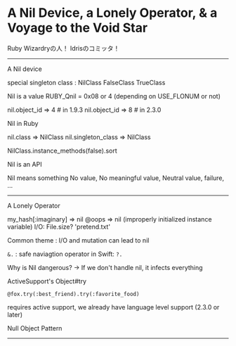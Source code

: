# A Nil Device, a Lonely Operator, & a Voyage to the Void Star

Ruby Wizardryの人！
Idrisのコミッタ！

---

A Nil device

special singleton class : NilClass FalseClass TrueClass

Nil is a value
RUBY_Qnil = 0x08 or 4 (depending on USE_FLONUM or not)

nil.object_id => 4 # in 1.9.3
nil.object_id => 8 # in 2.3.0

Nil in Ruby

nil.class => NilClass
nil.singleton_class => NilClass

NilClass.instance_methods(false).sort

Nil is an API

Nil means something
No value, No meaningful value, Neutral value, failure, ...

---

A Lonely Operator

my_hash[:imaginary] => nil
@oops => nil (improperly initialized instance variable)
I/O: File.size? 'pretend.txt'

Common theme : I/O and mutation can lead to nil

`&.` : safe naviagtion operator
in Swift: `?.`

Why is Nil dangerous?
-> If we don't handle nil, it infects everything

ActiveSupport's Object#try

```
@fox.try(:best_friend).try(:favorite_food)
```

requires active support, we already have language level support (2.3.0 or later)

Null Object Pattern

----

